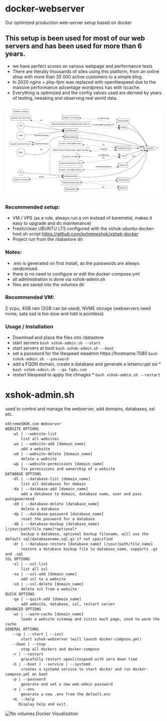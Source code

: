 # docker-webserver
Our optimized production web-server setup based on docker

## This setup is been used for most of our web servers and has been used for more than 6 years.
* we have perfect scores on various webpage and performance tests
* There are literally thousands of sites using this platform, from an online shop with more than 35 000 active customers to a simple blog.
* In 2020 nginx + php-fpm was replaced with openlitespeed due to the massive performance advantage wordpress has with lscache.
* Everything is optimized and the config values used are derived by years of testing, tweaking and observing real world data.

![Full Docker Visualization](docker-vis-full.png)

### Recommended setup:
* VM / VPS (as a rule, always run a vm instead of baremetal, makes it easy to upgrade and do maintenance)
* Fresh/clean UBUNTU LTS configured with the xshok-ubuntu-docker-host.sh script https://github.com/extremeshok/xshok-docker
* Project run from the /datastore dir.

### Notes:
* .env is generated on first install, as the passwords are always randomised.
* there is no need to configure or edit the docker-compose.yml
* all administration is done via xshok-admin.sh
* files are saved into the volumes dir

### Recommended VM:
2 vcpu, 4GB ram (2GB can be used), NVME storage (webservers need nvme, sata ssd is too slow and hdd is pointless)

### Usage / Installation
* Download and place the files into /datastore
* start servers
``` bash xshok-admin.sh --start ```
* start servers at boot
``` bash xshok-admin.sh --boot ```
* set a password for the litespeed weadmin https://hostname:7080
``` bash xshok-admin.sh --password ```
* add a FQDN domain, create a database and generate a letsencrypt ssl *
``` bash xshok-admin.sh --qa fqdn.com ```
* restart litespeed to apply the chnages *
``` bash xshok-admin.sh --restart ```

# xshok-admin.sh
used to control and manage the webserver, add domains, databases, ssl etc.
```
eXtremeSHOK.com Webserver
WEBSITE OPTIONS
   -wl | --website-list
       list all websites
   -wa | --website-add [domain_name]
       add a website
   -wd | --website-delete [domain_name]
       delete a website
   -wp | --website-permissions [domain_name]
       fix permissions and ownership of a website
DATABASE OPTIONS
   -dl | --database-list [domain_name]
       list all databases for domain
   -da | --database-add [domain_name]
       add a database to domain, database name, user and pass autogenerated
   -dd | --database-delete [database_name]
       delete a database
   -dp | --database-password [database_name]
       reset the password for a database
   -db | --database-backup [database_name] [/your/path/file_name]*optional*
       backup a database, optional backup filename, will use the default sql/databasename.sql.gz if not specified
   -dr | --database-restore [database_name] [/your/path/file_name]
       restore a database backup file to database_name, supports .gz and .sql
SSL OPTIONS
   -sl | --ssl-list
       list all ssl
   -sa | --ssl-add [domain_name]
       add ssl to a website
   -sd | --ssl-delete [domain_name]
       delete ssl from a website
QUICK OPTIONS
   -qa | --quick-add [domain_name]
       add website, database, ssl, restart server
ADVANCED OPTIONS
   -wc | --warm-cache [domain_name]
       loads a website sitemap and visits each page, used to warm the cache
GENERAL OPTIONS
   --up | --start | --init
       start xshok-webserver (will launch docker-compose.yml)
   --down | --stop
       stop all dockers and docker-compose
   -r | --restart
       gracefully restart openlitespeed with zero down time
   -b | --boot | --service | --systemd
       creates a systemd service to start docker and run docker-compose.yml on boot
   -p | --password
       generate and set a new web-admin password
   -e | --env
       generate a new .env from the default.env
   -H, --help
      Display help and exit.
```


![No volumes Docker Visualization](docker-vis-novols.png)
